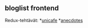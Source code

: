 ## bloglist frontend

Redux-tehtävät:
*[unicafe](https://github.com/Vanamo/Fullstack/tree/master/Viikko5/unicafe_redux)
*[anecdotes](https://github.com/Vanamo/redux-anecdotes)